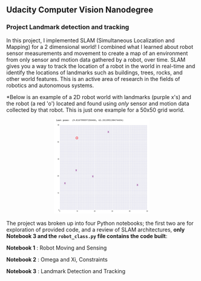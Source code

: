 ## Udacity Computer Vision Nanodegree
### Project Landmark detection and tracking

In this project, I implemented SLAM (Simultaneous Localization and Mapping) for a 2 dimensional world! I combined
what I learned about robot sensor measurements and movement to create a map of an environment from only sensor and 
motion data gathered by a robot, over time. SLAM gives you a way to track the location of a robot in the world in real-time
and identify the locations of landmarks such as buildings, trees, rocks, and other world features. This is an active 
area of research in the fields of robotics and autonomous systems.


*Below is an example of a 2D robot world with landmarks (purple x's) and the robot (a red 'o') located and found using 
*only* sensor and motion data collected by that robot. This is just one example for a 50x50 grid world. 

<p align="center">
  <img src="./images/robot_world.png" width=50% height=50% />
</p>

The project was broken up into four Python notebooks; the first two are for exploration of provided code,
and a review of SLAM architectures, **only Notebook 3 and the `robot_class.py` file contains the code built**:

__Notebook 1__ : Robot Moving and Sensing

__Notebook 2__ : Omega and Xi, Constraints 

__Notebook 3__ : Landmark Detection and Tracking 

